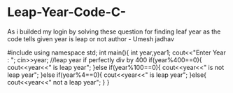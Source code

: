 # Leap-Year-Code-C-
As i builded my login by solving these question for finding leaf year as the code tells given year is leap or not
author - Umesh jadhav

#include<iostream>
using namespace std; 
int main(){
    int year,year1;
    cout<<"Enter Year : ";
    cin>>year;
    //leap year if perfectly div by 400
    if(year%400==0){
        cout<<year<<" is leap year";
    }else if(year%100==0){
        cout<<year<<" is not leap year";
    }else if(year%4==0){
        cout<<year<<" is leap year";
    }else{
        cout<<year<<" not a leap year";
    }
}
